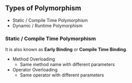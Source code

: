 ## Types of Polymorphism
* Static / Compile Time Polymorphism
* Dynamic / Runtime Polymorphism

### Static / Compile Time Polymorphism
It is also known as **Early Binding** or **Compile Time Binding**.

* Method Overloading
    - Same method name with different parameters
* Operator Overloading
    - Same operator with different parameters

    